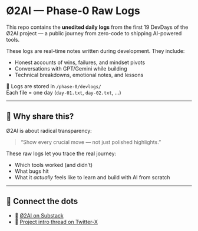 # Ø2AI — Phase-0 Raw Logs

This repo contains the **unedited daily logs** from the first 19 DevDays of the Ø2AI project — a public journey from zero-code to shipping AI-powered tools.

These logs are real-time notes written during development. They include:

- Honest accounts of wins, failures, and mindset pivots
- Conversations with GPT/Gemini while building
- Technical breakdowns, emotional notes, and lessons

📁 Logs are stored in `/phase-0/devlogs/`  
Each file = one day (`day-01.txt`, `day-02.txt`, ...)

---

## 🌱 Why share this?

Ø2AI is about radical transparency:  
> “Show every crucial move — not just polished highlights.”

These raw logs let you trace the real journey:
- Which tools worked (and didn’t)
- What bugs hit
- What it *actually* feels like to learn and build with AI from scratch

---

## 🧭 Connect the dots

- 🔗 [Ø2AI on Substack](https://from02ai.substack.com/)
- 🔗 [Project intro thread on Twitter-X](https://x.com/from02ai)
